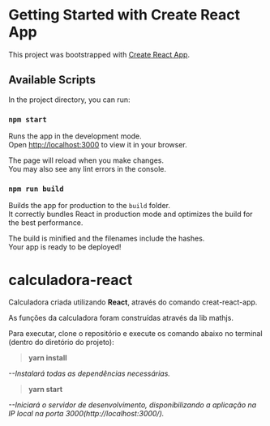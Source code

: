 # Getting Started with Create React App

This project was bootstrapped with [Create React App](https://github.com/facebook/create-react-app).

## Available Scripts

In the project directory, you can run:

### `npm start`

Runs the app in the development mode.\
Open [http://localhost:3000](http://localhost:3000) to view it in your browser.

The page will reload when you make changes.\
You may also see any lint errors in the console.

### `npm run build`

Builds the app for production to the `build` folder.\
It correctly bundles React in production mode and optimizes the build for the best performance.

The build is minified and the filenames include the hashes.\
Your app is ready to be deployed!
# calculadora-react


Calculadora criada utilizando **React**, através do comando creat-react-app.

As funções da calculadora foram construídas através da lib mathjs.

Para executar, clone o repositório e execute os comando abaixo no terminal (dentro do diretório do projeto):

> **yarn install** 

_--Instalará todas as dependências necessárias._

> **yarn start**

_--Iniciará o servidor de desenvolvimento, disponibilizando a aplicação na IP local na porta 3000(http://localhost:3000/)._
